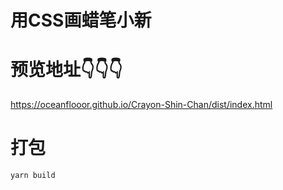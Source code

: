 # 用CSS画蜡笔小新

# 预览地址:point_down::point_down::point_down:
https://oceanflooor.github.io/Crayon-Shin-Chan/dist/index.html

# 打包
```
yarn build
```